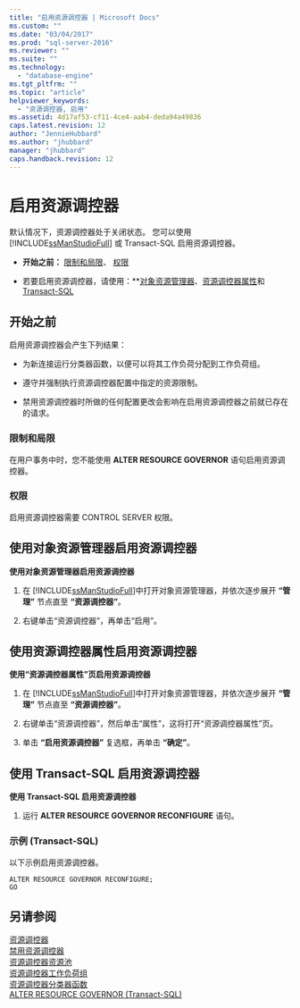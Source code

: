 ```yaml
---
title: "启用资源调控器 | Microsoft Docs"
ms.custom: ""
ms.date: "03/04/2017"
ms.prod: "sql-server-2016"
ms.reviewer: ""
ms.suite: ""
ms.technology: 
  - "database-engine"
ms.tgt_pltfrm: ""
ms.topic: "article"
helpviewer_keywords: 
  - "资源调控器, 启用"
ms.assetid: 4d17af53-cf11-4ce4-aab4-deda94a49836
caps.latest.revision: 12
author: "JennieHubbard"
ms.author: "jhubbard"
manager: "jhubbard"
caps.handback.revision: 12
---
```

# 启用资源调控器
  默认情况下，资源调控器处于关闭状态。 您可以使用 [!INCLUDE[ssManStudioFull](../../includes/ssmanstudiofull-md.md)] 或 Transact-SQL 启用资源调控器。  
  
-   **开始之前：**  [限制和局限](#LimitationsRestrictions)、 [权限](#Permissions)  
  
-   若要启用资源调控器，请使用：**[对象资源管理器](#RGOnObjEx)、[资源调控器属性](#RGOnProp)和 [Transact-SQL](#RGOnTSQL)  
  
##  <a name="BeforeYouBegin"></a> 开始之前  
 启用资源调控器会产生下列结果：  
  
-   为新连接运行分类器函数，以便可以将其工作负荷分配到工作负荷组。  
  
-   遵守并强制执行资源调控器配置中指定的资源限制。  
  
-   禁用资源调控器时所做的任何配置更改会影响在启用资源调控器之前就已存在的请求。  
  
###  <a name="LimitationsRestrictions"></a> 限制和局限  
 在用户事务中时，您不能使用 **ALTER RESOURCE GOVERNOR** 语句启用资源调控器。  
  
###  <a name="Permissions"></a> 权限  
 启用资源调控器需要 CONTROL SERVER 权限。  
  
##  <a name="RGOnObjEx"></a> 使用对象资源管理器启用资源调控器  
 **使用对象资源管理器启用资源调控器**  
  
1.  在 [!INCLUDE[ssManStudioFull](../../includes/ssmanstudiofull-md.md)]中打开对象资源管理器，并依次逐步展开 **“管理”** 节点直至 **“资源调控器”**。  
  
2.  右键单击“资源调控器”，再单击“启用”。  
  
##  <a name="RGOnProp"></a> 使用资源调控器属性启用资源调控器  
 **使用“资源调控器属性”页启用资源调控器**  
  
1.  在 [!INCLUDE[ssManStudioFull](../../includes/ssmanstudiofull-md.md)]中打开对象资源管理器，并依次逐步展开 **“管理”** 节点直至 **“资源调控器”**。  
  
2.  右键单击“资源调控器”，然后单击“属性”，这将打开“资源调控器属性”页。  
  
3.  单击 **“启用资源调控器”** 复选框，再单击 **“确定”**。  
  
##  <a name="RGOnTSQL"></a> 使用 Transact-SQL 启用资源调控器  
 **使用 Transact-SQL 启用资源调控器**  
  
1.  运行 **ALTER RESOURCE GOVERNOR RECONFIGURE** 语句。  
  
### 示例 (Transact-SQL)  
 以下示例启用资源调控器。  
  
```  
ALTER RESOURCE GOVERNOR RECONFIGURE;  
GO  
```  
  
## 另请参阅  
 [资源调控器](../../relational-databases/resource-governor/resource-governor.md)   
 [禁用资源调控器](../../relational-databases/resource-governor/disable-resource-governor.md)   
 [资源调控器资源池](../../relational-databases/resource-governor/resource-governor-resource-pool.md)   
 [资源调控器工作负荷组](../../relational-databases/resource-governor/resource-governor-workload-group.md)   
 [资源调控器分类器函数](../../relational-databases/resource-governor/resource-governor-classifier-function.md)   
 [ALTER RESOURCE GOVERNOR (Transact-SQL)](../../t-sql/statements/alter-resource-governor-transact-sql.md)  
  
  